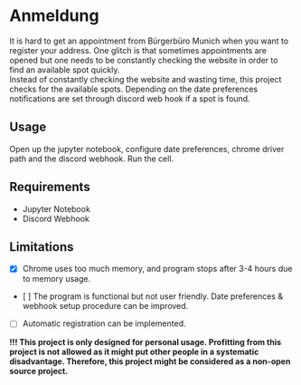 # Anmeldung
It is hard to get an appointment from Bürgerbüro Munich when you want to register your address. 
One glitch is that sometimes appointments are opened but one needs to be constantly checking the website in order to find an available spot quickly.  
Instead of constantly checking the website and wasting time, this project checks for the available spots. Depending on the date preferences notifications are set through discord web hook if a spot is found.

## Usage
Open up the jupyter notebook, configure date preferences, chrome driver path and the discord webhook. Run the cell.

## Requirements
* Jupyter Notebook
* Discord Webhook

## Limitations
- [X] Chrome uses too much memory, and program stops after 3-4 hours due to memory usage.
- [ ] The program is functional but not user friendly. Date preferences & webhook setup procedure can be improved.
- [ ] Automatic registration can be implemented.


<b>!!! This project is only designed for personal usage. Profitting from this project is not allowed as it might put other people in a systematic disadvantage. Therefore, this project might be considered as a non-open source project. </b>

